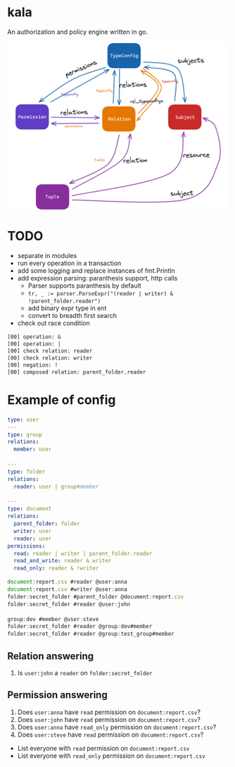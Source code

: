 # kala

An authorization and policy engine written in go.

![1](./img/graph.png)

# TODO

- separate in modules
- run every operation in a transaction
- add some logging and replace instances of fmt.Println
- add expression parsing: paranthesis support, http calls
  - Parser supports paranthesis by default
  - `tr, _ := parser.ParseExpr("(reader | writer) & !parent_folder.reader")`
  - add binary expr type in ent
  - convert to breadth first search
- check out race condition

```
[00] operation: &
[00] operation: |
[00] check relation: reader
[00] check relation: writer
[00] negation: !
[00] composed relation: parent_folder.reader
```

# Example of config

```yaml
type: user
---
type: group
relations:
  member: user

---
type: folder
relations:
  reader: user | group#member

---
type: document
relations:
  parent_folder: folder
  writer: user
  reader: user
permissions:
  read: reader | writer | parent_folder.reader
  read_and_write: reader & writer
  read_only: reader & !writer
```

```js
document:report.csv #reader @user:anna
document:report.csv #writer @user:anna
folder:secret_folder #parent_folder @document:report.csv
folder:secret_folder #reader @user:john

group:dev #member @user:steve
folder:secret_folder #reader @group:dev#member
folder:secret_folder #reader @group:test_group#member
```

## Relation answering

1. Is `user:john` a `reader` on `folder:secret_folder`

## Permission answering

1. Does `user:anna` have `read` permission on `document:report.csv`?
2. Does `user:john` have `read` permission on `document:report.csv`?
3. Does `user:anna` have `read_only` permission on `document:report.csv`?
4. Does `user:steve` have `read` permission on `document:report.csv`?

- List everyone with `read` permission on `document:report.csv`
- List everyone with `read_only` permission on `document:report.csv`
